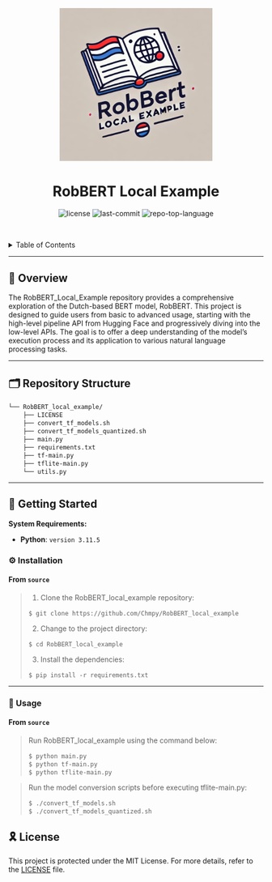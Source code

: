<p align="center">
  <img src="RobBERT_local_example.png" width="60%" alt="project-logo">
</p>
<p align="center">
    <h1 align="center">RobBERT Local Example</h1>
</p>
<p align="center">
    <img src="https://img.shields.io/github/license/Chmpy/RobBERT_local_example?style=default&logo=opensourceinitiative&logoColor=white&color=0080ff" alt="license">
	<img src="https://img.shields.io/github/last-commit/Chmpy/RobBERT_local_example?style=default&logo=git&logoColor=white&color=0080ff" alt="last-commit">
	<img src="https://img.shields.io/github/languages/top/Chmpy/RobBERT_local_example?style=default&color=0080ff" alt="repo-top-language">
<p>
<p align="center">
	<!-- default option, no dependency badges. -->
</p>

<br><!-- TABLE OF CONTENTS -->
<details>
  <summary>Table of Contents</summary><br>

- [📍 Overview](#-overview)
- [🗂️ Repository Structure](#️-repository-structure)
- [🚀 Getting Started](#-getting-started)
  - [⚙️ Installation](#️-installation)
  - [🤖 Usage](#-usage)
- [🎗 License](#-license)
</details>
<hr>

## 📍 Overview

The RobBERT_Local_Example repository provides a comprehensive exploration of the Dutch-based BERT model, RobBERT. This project is designed to guide users from basic to advanced usage, starting with the high-level pipeline API from Hugging Face and progressively diving into the low-level APIs. The goal is to offer a deep understanding of the model’s execution process and its application to various natural language processing tasks.

---

## 🗂️ Repository Structure

```
└── RobBERT_local_example/
    ├── LICENSE
    ├── convert_tf_models.sh
    ├── convert_tf_models_quantized.sh
    ├── main.py
    ├── requirements.txt
    ├── tf-main.py
    ├── tflite-main.py
    └── utils.py
```

---

## 🚀 Getting Started

**System Requirements:**

* **Python**: `version 3.11.5`

### ⚙️ Installation

<h4>From <code>source</code></h4>

> 1. Clone the RobBERT_local_example repository:
>
> ```console
> $ git clone https://github.com/Chmpy/RobBERT_local_example
> ```
>
> 2. Change to the project directory:
> ```console
> $ cd RobBERT_local_example
> ```
>
> 3. Install the dependencies:
> ```console
> $ pip install -r requirements.txt
> ```

---

### 🤖 Usage

<h4>From <code>source</code></h4>

> Run RobBERT_local_example using the command below:
> ```console
> $ python main.py
> $ python tf-main.py
> $ python tflite-main.py
> ```

> Run the model conversion scripts before executing tflite-main.py:
> ```console
> $ ./convert_tf_models.sh
> $ ./convert_tf_models_quantized.sh
## 🎗 License

This project is protected under the MIT License. For more details, refer to the [LICENSE](LICENSE) file.
